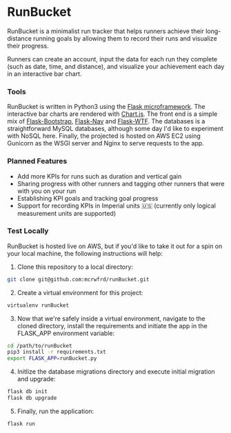 # RunBucket

RunBucket is a minimalist run tracker that helps runners achieve their long-distance running goals by allowing them to record their runs and visualize their progress.

Runners can create an account, input the data for each run they complete (such as date, time, and distance), and visualize your achievement each day in an interactive bar chart.

### Tools
RunBucket is written in Python3 using the [Flask microframework](http://flask.pocoo.org/). The interactive bar charts are rendered with [Chart.js](https://www.chartjs.org/). The front end is a simple mix of [Flask-Bootstrap](https://pythonhosted.org/Flask-Bootstrap/), [Flask-Nav](https://pythonhosted.org/flask-nav/getting-started.html) and [Flask-WTF](https://flask-wtf.readthedocs.io/en/stable/). The databases is a straightforward MySQL databases, although some day I'd like to experiment with NoSQL here. Finally, the projected is hosted on AWS EC2 using Gunicorn as the WSGI server and Nginx to serve requests to the app.

### Planned Features
- Add more KPIs for runs such as duration and vertical gain
- Sharing progress with other runners and tagging other runners that were with you on your run
- Establishing KPI goals and tracking goal progress
- Support for recording KPIs in Imperial units :us: (currently only logical measurement units are supported)

### Test Locally

RunBucket is hosted live on AWS, but if you'd like to take it out for a spin on your local machine, the following instructions will help:
1. Clone this repository to a local directory:
```bash
git clone git@github.com:mcrwfrd/runBucket.git
```
2. Create a virtual environment for this project:
```bash
virtualenv runBucket
```
3. Now that we're safely inside a virtual environment, navigate to the cloned directory, install the requirements and initiate the app in the FLASK_APP environment variable:
```bash
cd /path/to/runBucket
pip3 install -r requirements.txt
export FLASK_APP=runBucket.py
```
4. Initlize the database migrations directory and execute initial migration and upgrade:
```bash
flask db init
flask db upgrade
```
5. Finally, run the application:
```bash
flask run
```
